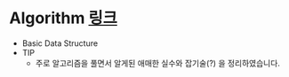# Algorithm [링크](https://github.com/Hyune-c/algorithm)

- Basic Data Structure
- TIP
    - 주로 알고리즘을 풀면서 알게된 애매한 실수와 잡기술(?) 을 정리하였습니다. 
